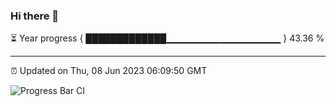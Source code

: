 ### Hi there 👋

⏳ Year progress { █████████████▁▁▁▁▁▁▁▁▁▁▁▁▁▁▁▁▁ } 43.36 %

---

⏰ Updated on Thu, 08 Jun 2023 06:09:50 GMT

![Progress Bar CI](https://github.com/Shyam-Makwana/GitHub-Actions-Demo/workflows/Progress%20Bar%20CI/badge.svg)
